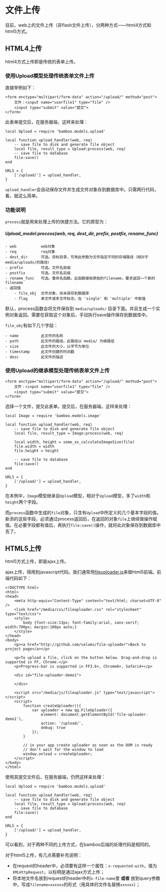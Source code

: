 # 文件上传

目前，web上的文件上传（非flash文件上传），分两种方式——html4方式和html5方式。

## HTML4上传
html4方式上传即是传统的表单上传。

### 使用Upload模型处理传统表单文件上传
直接举例如下：

	<form enctype="multipart/form-data" action="/upload/" method="post">
		文件：<input name="userfile1" type="file" />
		<input type="submit" value="提交">
	</form>

此表单提交后，在服务器端，这样来处理：

	local Upload = require 'bamboo.models.upload'
	
	local function upload_handler(web, req)
		-- save file to disk and generate file object
		local file, result_type = Upload:process(web, req)
		-- save file to database
		file:save()
	end
	
	URLS = {
		['/upload/'] = upload_handler,
	}

`upload_handler`会自动保存文件并生成文件对象存到数据库中。只需两行代码，看，就这么简单。

### 功能说明

`process`就是用来处理上传的快捷方法。它的原型为：

##### Upload_model:process(web, req, dest_dir, prefix, postfix, rename_func)

	- web			web对象
	- req			req对象
	- dest_dir		可选。目标目录，可用此参数为文件指定不同的存储路径（相对于media/uploads/的路径）
	- prefix		可选。文件名前缀
	- postfix		可选。文件名后缀
	- rename_func	可选。重命名函数。此函数接收原始的filename，要求返回一个新的filename
	- 返回值
		- file_obj	文件对象，尚未保存到数据库
		- flag		单文件或多文件标志。在 'single' 和 'multiple' 中取值

默认，process函数会将文件保存到 `media/uploads/` 目录下面。并且生成一个实例对象返回。需要在获取这个对象后，手动执行save操作保存到数据库中。

`file_obj`有如下几个字段：

	- name			此文件的名称
	- path			此文件的路径。此路径以 media/ 为根路径
	- size			此文件的大小，以字节为单位
	- timestamp		此文件创建的时间戳
	- desc			此文件的描述

### 使用Upload的继承模型处理传统表单文件上传

	<form enctype="multipart/form-data" action="/upload/" method="post">
		文件：<input name="userfile1" type="file" />
		<input type="submit" value="提交">
	</form>

选择一个文件，提交此表单。提交后，在服务器端，这样来处理：

	local Image = require 'bamboo.models.image'
	
	local function upload_handler(web, req)
		-- save file to disk and generate file object
		local file, result_type = Image:process(web, req)
		
		local width, height = some_xx_calculateImageSize(file)
		file.width = width
		file.height = height
		
		-- save file to database
		file:save()
	end
	
	URLS = {
		['/upload/'] = upload_handler,
	}

在本例中，`Image`模型继承自`Upload`模型，相对于`Upload`模型，多了`width`和`height`两个字段。

而`process`函数中生成的`file`对象，只含有`Upload`中所定义的几个基本字段的值。新添的这些字段，必须通过process返回后，在返回的对象`file`上继续做操作赋值。在必要字段都有值后，再执行`file:save()`操作，就将此对象保存到数据库中去了。


## HTML5上传
html5方式上传，即是ajax上传。

ajax上传，得用到javascript代码。我们通常用[fileuploader.js](http://valums.com/ajax-upload/)来做html5前端。前端代码如下：

	<!DOCTYPE html>
	<html>
	<head>
		<meta http-equiv="Content-Type" content="text/html; charset=UTF-8" />
		<link href="/media/css/fileuploader.css" rel="stylesheet" type="text/css">	
		<style>    	
			body {font-size:13px; font-family:arial, sans-serif; width:700px; margin:100px auto;}
		</style>	
	</head>
	<body>		
		<p><a href="http://github.com/valums/file-uploader">Back to project page</a></p>
		
		<p>To upload a file, click on the button below. Drag-and-drop is supported in FF, Chrome.</p>
		<p>Progress-bar is supported in FF3.6+, Chrome6+, Safari4+</p>
		
		<div id="file-uploader-demo1">		

		</div>
		
		<script src="/media/js/fileuploader.js" type="text/javascript"></script>
		<script>        
			function createUploader(){            
				var uploader = new qq.FileUploader({
					element: document.getElementById('file-uploader-demo1'),
					action: '/upload/',
					debug: true
				});           
			}
			
			// in your app create uploader as soon as the DOM is ready
			// don't wait for the window to load  
			window.onload = createUploader;     
		</script>    
	</body>
	</html>

使用其提交文件后，在服务器端，仍然这样来处理：

	local Upload = require 'bamboo.models.upload'
	
	local function upload_handler(web, req)
		-- save file to disk and generate file object
		local file, result_type = Upload:process(web, req)
		-- save file to database
		file:save()
	end
	
	URLS = {
		['/upload/'] = upload_handler,
	}

可以看到，对于两种不同的上传方式，在bamboo后端的处理代码是相同的。

对于html5上传，有几点需要补充说明：

- 在request的header中，必须要有这样一个属性：`x-requested-with`，值为`XMLHttpRequest`，以标明是通过ajax方式上传；
- 将本地文件名放到request的header中的`x-file-name`里 **或者** 放到query参数中，写成`filename=xxxxxx`的形式（用具体的文件名替换`xxxxxx`）；
